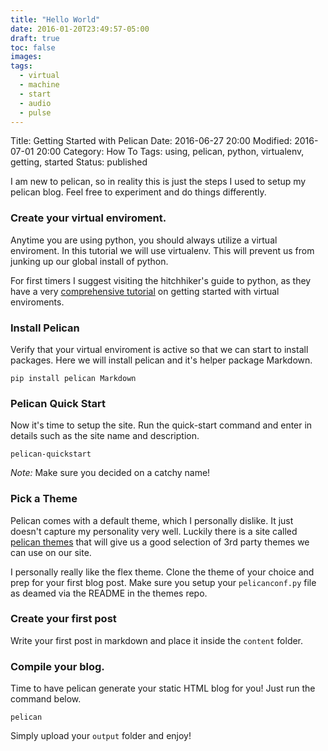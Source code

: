 ```yaml
---
title: "Hello World"
date: 2016-01-20T23:49:57-05:00
draft: true
toc: false
images:
tags:
  - virtual
  - machine
  - start
  - audio
  - pulse
---
```


Title: Getting Started with Pelican
Date: 2016-06-27 20:00
Modified: 2016-07-01 20:00
Category: How To
Tags: using, pelican, python, virtualenv, getting, started
Status: published

I am new to pelican, so in reality this is just the steps I used to setup my pelican blog. Feel free to experiment and do things differently.

### Create your virtual enviroment.

Anytime you are using python, you should always utilize a virtual enviroment. In this tutorial we will use virtualenv. This will prevent us from junking up our global install of python.

For first timers I suggest visiting the hitchhiker's guide to python, as they have a very [comprehensive tutorial](http://docs.python-guide.org/en/latest/dev/virtualenvs/) on getting started with virtual enviroments.

### Install Pelican

Verify that your virtual enviroment is active so that we can start to install packages. Here we will install pelican and it's helper package Markdown.

```
pip install pelican Markdown
```

### Pelican Quick Start

Now it's time to setup the site. Run the quick-start command and enter in details such as the site name and description.

```
pelican-quickstart
```

*Note:* Make sure you decided on a catchy name!

### Pick a Theme

Pelican comes with a default theme, which I personally dislike. It just doesn't capture my personality very well. Luckily there is a site called [pelican themes](https://github.com/getpelican/pelican-themes) that will give us a good selection of 3rd party themes we can use on our site.

I personally really like the flex theme. Clone the theme of your choice and prep for your first blog post. Make sure you setup your `pelicanconf.py` file as deamed via the README in the themes repo.

### Create your first post

Write your first post in markdown and place it inside the `content` folder.

### Compile your blog.

Time to have pelican generate your static HTML blog for you! Just run the command below.

```
pelican
```

Simply upload your `output` folder and enjoy!
